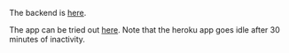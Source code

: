 The backend is [here](http://github.com/vilmakoo/opendata-task-backend).

The app can be tried out [here](https://eficode-opendata-task.herokuapp.com/). Note that the heroku app goes idle after 30 minutes of inactivity.